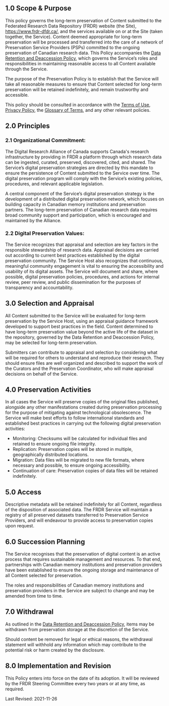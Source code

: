 
## 1.0 Scope & Purpose

This policy governs the long-term preservation of Content submitted to the Federated Research Data Repository (FRDR) website (the Site), <a href="https://www.frdr-dfdr.ca/">https://www.frdr-dfdr.ca/</a>, and the services available on or at the Site (taken together, the Service). Content deemed appropriate for long-term preservation will be processed and transferred into the care of a network of Preservation Service Providers (PSPs) committed to the ongoing preservation of Canadian research data. This Policy accompanies the [Data Retention and Deaccession Policy](/policies/en/data_retention/), which governs the Service’s roles and responsibilities in maintaining reasonable access to all Content available through the Service.

The purpose of the Preservation Policy is to establish that the Service will take all reasonable measures to ensure that Content selected for long-term preservation will be retained indefinitely, and remain trustworthy and accessible.

This policy should be consulted in accordance with the [Terms of Use](/policies/en/terms_of_use/), [Privacy Policy](/policies/en/privacy/), the [Glossary of Terms](/policies/en/glossary/), and any other relevant policies.

## 2.0 Principles

### 2.1 Organizational Commitment: 

The Digital Research Alliance of Canada supports Canada's research infrastructure by providing in FRDR a platform through which research data can be ingested, curated, preserved, discovered, cited, and shared. The Service’s digital preservation strategies are directed by this mandate to ensure the persistence of Content submitted to the Service over time. The digital preservation program will comply with the Service’s existing policies, procedures, and relevant applicable legislation. 

A central component of the Service’s digital preservation strategy is the development of a distributed digital preservation network, which focuses on building capacity in Canadian memory institutions and preservation partners. The long-term preservation of Canadian research data requires broad community support and participation, which is encouraged and maintained by the Alliance.

### 2.2 Digital Preservation Values: 

The Service recognizes that appraisal and selection are key factors in the responsible stewardship of research data. Appraisal decisions are carried out according to current best practices established by the digital preservation community.
The Service Host also recognizes that continuous, meaningful community engagement is vital to ensuring the accessibility and usability of its digital assets. The Service will document and share, where possible, digital preservation policies, procedures, and actions for internal review, peer review, and public dissemination for the purposes of transparency and accountability. 

## 3.0 Selection and Appraisal

All Content submitted to the Service will be evaluated for long-term preservation by the Service Host, using an appraisal guidance framework developed to support best practices in the field. Content determined to have long-term preservation value beyond the active life of the dataset in the repository, governed by the Data Retention and Deaccession Policy, may be selected for long-term preservation. 

Submitters can contribute to appraisal and selection by considering what will be required for others to understand and reproduce their research. They should ensure files are well organized and described to support the work of the Curators and the Preservation Coordinator, who will make appraisal decisions on behalf of the Service. 

## 4.0 Preservation Activities

In all cases the Service will preserve copies of the original files published, alongside any other manifestations created during preservation processing for the purpose of mitigating against technological obsolescence. The Service will make best efforts to follow international standards and established best practices in carrying out the following digital preservation activities:

* Monitoring: Checksums will be calculated for individual files and retained to ensure ongoing file integrity.
* Replication: Preservation copies will be stored in multiple, geographically distributed locations.
* Migration: Data files will be migrated to new file formats, where necessary and possible, to ensure ongoing accessibility.
* Continuation of care: Preservation copies of data files will be retained indefinitely. 

## 5.0 Access

Descriptive metadata will be retained indefinitely for all Content, regardless of the disposition of associated data. The FRDR Service will maintain a registry of all preserved datasets transferred to Preservation Service Providers, and will endeavour to provide access to preservation copies upon request.

## 6.0 Succession Planning

The Service recognises that the preservation of digital content is an active process that requires sustainable management and resources. To that end, partnerships with Canadian memory institutions and preservation providers have been established to ensure the ongoing storage and maintenance of all Content selected for preservation. 

The roles and responsibilities of Canadian memory institutions and preservation providers in the Service are subject to change and may be amended from time to time. 

## 7.0 Withdrawal

As outlined in the [Data Retention and Deaccession Policy](/policies/en/data_retention/), items may be withdrawn from preservation storage at the discretion of the Service.

Should content be removed for legal or ethical reasons, the withdrawal statement will withhold any information which may contribute to the potential risk or harm created by the disclosure. 

## 8.0 Implementation and Revision

This Policy enters into force on the date of its adoption. It will be reviewed by the FRDR Steering Committee every two years or at any time, as required.

Last Revised: 2021-11-26

